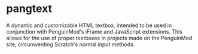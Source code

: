 # pangtext
A dynamic and customizable HTML textbox, intended to be used in conjunction with PenguinMod's iFrame and JavaScript extensions. This allows for the use of proper textboxes in projects made on the PenguinMod site, circumventing Scratch's normal input methods.
